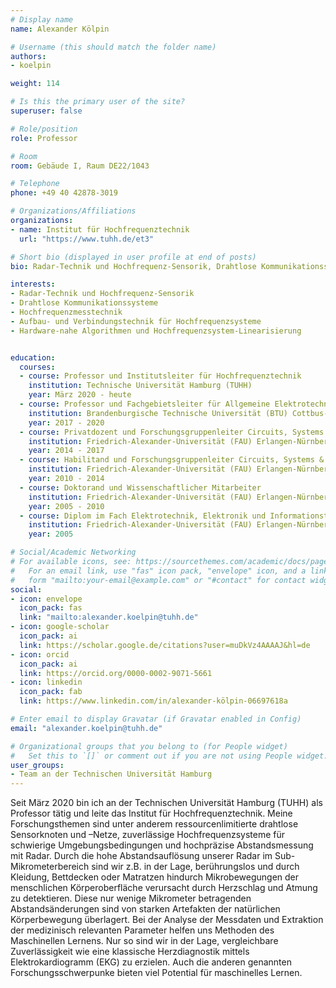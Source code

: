 ---# Display namename: Alexander Kölpin# Username (this should match the folder name)authors:- koelpinweight: 114# Is this the primary user of the site?superuser: false# Role/positionrole: Professor# Roomroom: Gebäude I, Raum DE22/1043# Telephonephone: +49 40 42878-3019# Organizations/Affiliationsorganizations:- name: Institut für Hochfrequenztechnik  url: "https://www.tuhh.de/et3"# Short bio (displayed in user profile at end of posts)bio: Radar-Technik und Hochfrequenz-Sensorik, Drahtlose Kommunikationssysteme, Hochfrequenzmesstechnik, Aufbau- und Verbindungstechnik für Hochfrequenzsysteme, Hardware-nahe Algorithmen und Hochfrequenzsystem-Linearisierunginterests:- Radar-Technik und Hochfrequenz-Sensorik- Drahtlose Kommunikationssysteme- Hochfrequenzmesstechnik- Aufbau- und Verbindungstechnik für Hochfrequenzsysteme- Hardware-nahe Algorithmen und Hochfrequenzsystem-Linearisierungeducation:  courses:  - course: Professor und Institutsleiter für Hochfrequenztechnik    institution: Technische Universität Hamburg (TUHH)    year: März 2020 - heute  - course: Professor und Fachgebietsleiter für Allgemeine Elektrotechnik und Messtechnik    institution: Brandenburgische Technische Universität (BTU) Cottbus-Senftenberg    year: 2017 - 2020  - course: Privatdozent und Forschungsgruppenleiter Circuits, Systems & Hardware Test    institution: Friedrich-Alexander-Universität (FAU) Erlangen-Nürnberg    year: 2014 - 2017  - course: Habilitand und Forschungsgruppenleiter Circuits, Systems & Hardware Test    institution: Friedrich-Alexander-Universität (FAU) Erlangen-Nürnberg    year: 2010 - 2014  - course: Doktorand und Wissenschaftlicher Mitarbeiter    institution: Friedrich-Alexander-Universität (FAU) Erlangen-Nürnberg    year: 2005 - 2010  - course: Diplom im Fach Elektrotechnik, Elektronik und Informationstechnik (EEI)    institution: Friedrich-Alexander-Universität (FAU) Erlangen-Nürnberg    year: 2005# Social/Academic Networking# For available icons, see: https://sourcethemes.com/academic/docs/page-builder/#icons#   For an email link, use "fas" icon pack, "envelope" icon, and a link in the#   form "mailto:your-email@example.com" or "#contact" for contact widget.social:- icon: envelope  icon_pack: fas  link: "mailto:alexander.koelpin@tuhh.de"- icon: google-scholar  icon_pack: ai  link: https://scholar.google.de/citations?user=muDkVz4AAAAJ&hl=de- icon: orcid  icon_pack: ai  link: https://orcid.org/0000-0002-9071-5661- icon: linkedin  icon_pack: fab  link: https://www.linkedin.com/in/alexander-kölpin-06697618a# Enter email to display Gravatar (if Gravatar enabled in Config)email: "alexander.koelpin@tuhh.de"# Organizational groups that you belong to (for People widget)#   Set this to `[]` or comment out if you are not using People widget.user_groups:- Team an der Technischen Universität Hamburg---Seit März 2020 bin ich an der Technischen Universität Hamburg (TUHH) als Professor tätig und leite das Institut für Hochfrequenztechnik. Meine Forschungsthemen sind unter anderem ressourcenlimitierte drahtlose Sensorknoten und –Netze, zuverlässige Hochfrequenzsysteme für schwierige Umgebungsbedingungen und hochpräzise Abstandsmessung mit Radar. Durch die hohe Abstandsauflösung unserer Radar im Sub-Mikrometerbereich sind wir z.B. in der Lage, berührungslos und durch Kleidung, Bettdecken oder Matratzen hindurch Mikrobewegungen der menschlichen Körperoberfläche verursacht durch Herzschlag und Atmung zu detektieren. Diese nur wenige Mikrometer betragenden Abstandsänderungen sind von starken Artefakten der natürlichen Körperbewegung überlagert. Bei der Analyse der Messdaten und Extraktion der medizinisch relevanten Parameter helfen uns Methoden des Maschinellen Lernens. Nur so sind wir in der Lage, vergleichbare Zuverlässigkeit wie eine klassische Herzdiagnostik mittels Elektrokardiogramm (EKG) zu erzielen. Auch die anderen genannten Forschungsschwerpunke bieten viel Potential für maschinelles Lernen.